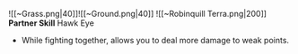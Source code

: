 
![[~Grass.png|40]]![[~Ground.png|40]]
![[~Robinquill Terra.png|200]]
**Partner Skill**
Hawk Eye
- While fighting together, allows you to deal more damage to weak points.